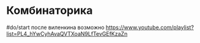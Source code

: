# Комбинаторика
#do/start после виленкина возможно 
https://www.youtube.com/playlist?list=PL4_hYwCyhAvaQVTXoaN9LfTevGEfKzaZn